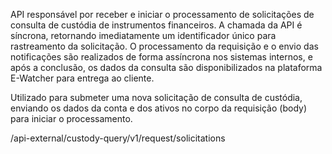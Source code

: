 API responsável por receber e iniciar o processamento de solicitações de consulta de custódia de instrumentos financeiros. A chamada da API é síncrona, retornando imediatamente um identificador único para rastreamento da solicitação. O processamento da requisição e o envio das notificações são realizados de forma assíncrona nos sistemas internos, e após a conclusão, os dados da consulta são disponibilizados na plataforma E-Watcher para entrega ao cliente.

Utilizado para submeter uma nova solicitação de consulta de custódia, enviando os dados da conta e dos ativos no corpo da requisição (body) para iniciar o processamento.


/api-external/custody-query/v1/request/solicitations
